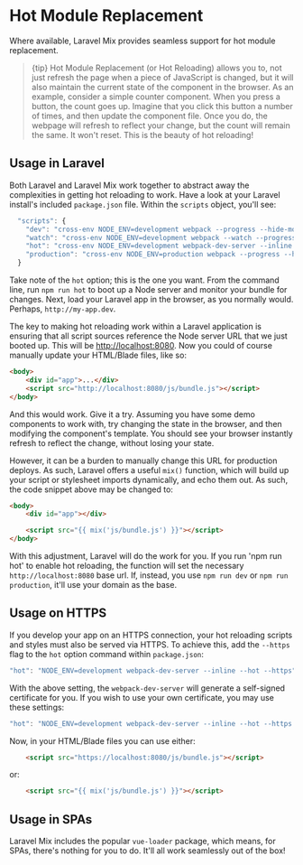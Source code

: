 # Hot Module Replacement

Where available, Laravel Mix provides seamless support for hot module replacement.

> {tip} Hot Module Replacement \(or Hot Reloading\) allows you to, not just refresh the page when a piece of JavaScript is changed, but it will also maintain the current state of the component in the browser. As an example, consider a simple counter component. When you press a button, the count goes up. Imagine that you click this button a number of times, and then update the component file. Once you do, the webpage will refresh to reflect your change, but the count will remain the same. It won't reset. This is the beauty of hot reloading!

## Usage in Laravel

Both Laravel and Laravel Mix work together to abstract away the complexities in getting hot reloading to work. Have a look at your Laravel install's included `package.json` file. Within the `scripts` object, you'll see:

```js
  "scripts": {
    "dev": "cross-env NODE_ENV=development webpack --progress --hide-modules",
    "watch": "cross-env NODE_ENV=development webpack --watch --progress --hide-modules",
    "hot": "cross-env NODE_ENV=development webpack-dev-server --inline --hot",
    "production": "cross-env NODE_ENV=production webpack --progress --hide-modules"
  }
```

Take note of the `hot` option; this is the one you want. From the command line, run `npm run hot` to boot up a Node server and monitor your bundle for changes. Next, load your Laravel app in the browser, as you normally would. Perhaps, `http://my-app.dev`.

The key to making hot reloading work within a Laravel application is ensuring that all script sources reference the Node server URL that we just booted up. This will be [http://localhost:8080](http://localhost:8080). Now you could of course manually update your HTML/Blade files, like so:

```html
<body>
    <div id="app">...</div>
    <script src="http://localhost:8080/js/bundle.js"></script>
</body>
```

And this would work. Give it a try. Assuming you have some demo components to work with, try changing the state in the browser, and then modifying the component's template. You should see your browser instantly refresh to reflect the change, without losing your state.

However, it can be a burden to manually change this URL for production deploys. As such, Laravel offers a useful `mix()` function, which will build up your script or stylesheet imports dynamically, and echo them out. As such, the code snippet above may be changed to:

```html
<body>
    <div id="app"></div>

    <script src="{{ mix('js/bundle.js') }}"></script>
</body>
```

With this adjustment, Laravel will do the work for you. If you run 'npm run hot' to enable hot reloading, the function will set the necessary `http://localhost:8080` base url. If, instead, you use `npm run dev` or `npm run production`, it'll use your domain as the base.

## Usage on HTTPS

If you develop your app on an HTTPS connection, your hot reloading scripts and styles must also be served via HTTPS. To achieve this, add the `--https` flag to the `hot` option command within `package.json`:

```js
"hot": "NODE_ENV=development webpack-dev-server --inline --hot --https"
```

With the above setting, the `webpack-dev-server` will generate a self-signed certificate for you. If you wish to use your own certificate, you may use these settings:

```js
"hot": "NODE_ENV=development webpack-dev-server --inline --hot --https --key /path/to/server.key --cert /path/to/server.crt --cacert /path/to/ca.pem"
```

Now, in your HTML/Blade files you can use either:

```html
    <script src="https://localhost:8080/js/bundle.js"></script>
```

or:

```html
    <script src="{{ mix('js/bundle.js') }}"></script>
```

## Usage in SPAs

Laravel Mix includes the popular `vue-loader` package, which means, for SPAs, there's nothing for you to do. It'll all work seamlessly out of the box!

